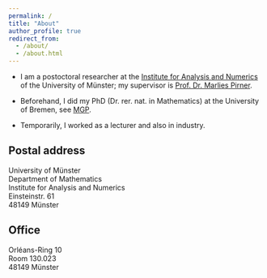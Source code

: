 ```yaml
---
permalink: /
title: "About"
author_profile: true
redirect_from: 
  - /about/
  - /about.html
---
```

- I am a postoctoral researcher at the [Institute for Analysis and Numerics](https://www.uni-muenster.de/AMM/en/index.shtml) of the University of Münster; my supervisor is [Prof. Dr. Marlies Pirner](https://www.uni-muenster.de/AMM/en/Pirner/index.shtml).

- Beforehand, I did my PhD (Dr. rer. nat. in Mathematics) at the University of Bremen, see [MGP](https://www.genealogy.math.ndsu.nodak.edu/id.php?id=277103).

- Temporarily, I worked as a lecturer and also in industry.
<!-- <h2 id="postal">Postal address</h2> -->
## Postal address

University of Münster<br>
Department of Mathematics<br>
Institute for Analysis and Numerics<br>
Einsteinstr. 61<br>
48149 Münster

<!-- <h2 id="office">Office</h2> -->
## Office
Orléans-Ring 10<br>
Room 130.023<br>
48149 Münster






 

